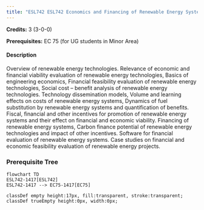 ```yaml
---
title: "ESL742 ESL742 Economics and Financing of Renewable Energy Systems"
---
```

**Credits:** 3 (3-0-0)

**Prerequisites:** EC 75 (for UG students in Minor Area)

#### Description
Overview of renewable energy technologies. Relevance of economic and financial viability evaluation of renewable energy technologies, Basics of engineering economics, Financial feasibility evaluation of renewable energy technologies, Social cost – benefit analysis of renewable energy technologies. Technology dissemination models, Volume and learning effects on costs of renewable energy systems, Dynamics of fuel substitution by renewable energy systems and quantification of benefits. Fiscal, financial and other incentives for promotion of renewable energy systems and their effect on financial and economic viability. Financing of renewable energy systems, Carbon finance potential of renewable energy technologies and impact of other incentives. Software for financial evaluation of renewable energy systems. Case studies on financial and economic feasibility evaluation of renewable energy projects.

### Prerequisite Tree

```mermaid
flowchart TD
ESL742-1417[ESL742]
ESL742-1417 --> EC75-1417[EC75]

classDef empty height:17px, fill:transparent, stroke:transparent;
classDef trueEmpty height:0px, width:0px;
```